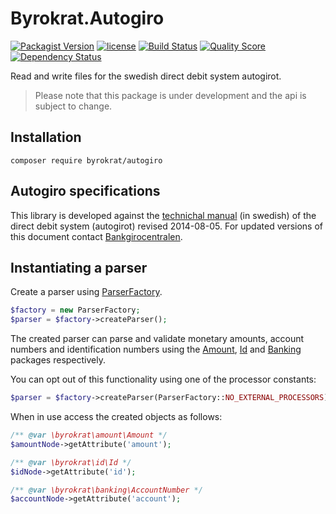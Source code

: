 # Byrokrat.Autogiro

[![Packagist Version](https://img.shields.io/packagist/v/byrokrat/autogiro.svg?style=flat-square)](https://packagist.org/packages/byrokrat/autogiro)
[![license](https://img.shields.io/github/license/byrokrat/autogiro.svg?maxAge=2592000&style=flat-square)](LICENSE.md)
[![Build Status](https://img.shields.io/travis/byrokrat/autogiro/master.svg?style=flat-square)](https://travis-ci.org/byrokrat/autogiro)
[![Quality Score](https://img.shields.io/scrutinizer/g/byrokrat/autogiro.svg?style=flat-square)](https://scrutinizer-ci.com/g/byrokrat/autogiro)
[![Dependency Status](https://img.shields.io/gemnasium/byrokrat/autogiro.svg?style=flat-square)](https://gemnasium.com/byrokrat/autogiro)

Read and write files for the swedish direct debit system autogirot.

> Please note that this package is under development and the api is subject to change.

Installation
------------
```shell
composer require byrokrat/autogiro
```

Autogiro specifications
-----------------------
This library is developed against the [technichal manual](/rel/autogiro_tekniskmanual_sv.pdf)
(in swedish) of the direct debit system (autogirot) revised 2014-08-05. For
updated versions of this document contact [Bankgirocentralen](http://bgc.se).

Instantiating a parser
----------------------
Create a parser using [ParserFactory](/src/ParserFactory.php).

<!-- @ignore -->
```php
$factory = new ParserFactory;
$parser = $factory->createParser();
```

The created parser can parse and validate monetary amounts, account numbers and
identification numbers using the [Amount](https://github.com/byrokrat/amount),
[Id](https://github.com/byrokrat/id) and [Banking](https://github.com/byrokrat/banking)
packages respectively.

You can opt out of this functionality using one of the processor constants:

<!-- @ignore -->
```php
$parser = $factory->createParser(ParserFactory::NO_EXTERNAL_PROCESSORS);
```

When in use access the created objects as follows:

<!-- @ignore -->
```php
/** @var \byrokrat\amount\Amount */
$amountNode->getAttribute('amount');

/** @var \byrokrat\id\Id */
$idNode->getAttribute('id');

/** @var \byrokrat\banking\AccountNumber */
$accountNode->getAttribute('account');
```

